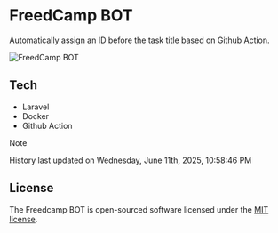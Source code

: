# FreedCamp BOT

Automatically assign an ID before the task title based on Github Action.

![FreedCamp BOT](https://repository-images.githubusercontent.com/737932867/7d34798b-2680-471c-b089-a78a718d3d6a)

## Tech

- Laravel
- Docker
- Github Action

> [!NOTE]  
> History last updated on Wednesday, June 11th, 2025, 10:58:46 PM

## License

The Freedcamp BOT is open-sourced software licensed under the [MIT license](https://opensource.org/licenses/MIT).
